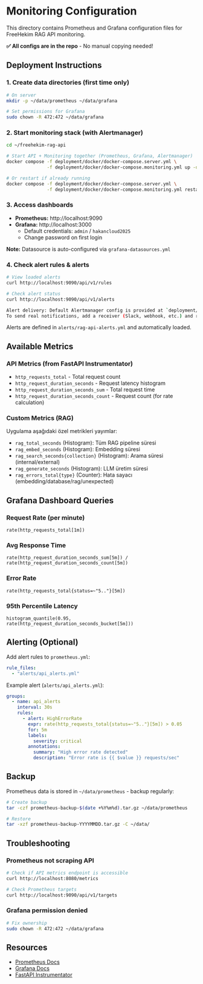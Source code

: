 # Monitoring Configuration

This directory contains Prometheus and Grafana configuration files for FreeHekim RAG API monitoring.

**✅ All configs are in the repo** - No manual copying needed!

## Deployment Instructions

### 1. Create data directories (first time only)

```bash
# On server
mkdir -p ~/data/prometheus ~/data/grafana

# Set permissions for Grafana
sudo chown -R 472:472 ~/data/grafana
```

### 2. Start monitoring stack (with Alertmanager)

```bash
cd ~/freehekim-rag-api

# Start API + Monitoring together (Prometheus, Grafana, Alertmanager)
docker compose -f deployment/docker/docker-compose.server.yml \
               -f deployment/docker/docker-compose.monitoring.yml up -d

# Or restart if already running
docker compose -f deployment/docker/docker-compose.server.yml \
               -f deployment/docker/docker-compose.monitoring.yml restart prometheus grafana
```

### 3. Access dashboards

- **Prometheus:** http://localhost:9090
- **Grafana:** http://localhost:3000
  - Default credentials: `admin` / `hakancloud2025`
  - Change password on first login

**Note:** Datasource is auto-configured via `grafana-datasources.yml`

### 4. Check alert rules & alerts

```bash
# View loaded alerts
curl http://localhost:9090/api/v1/rules

# Check alert status
curl http://localhost:9090/api/v1/alerts

Alert delivery: Default Alertmanager config is provided at `deployment/monitoring/alertmanager.yml`.
To send real notifications, add a receiver (Slack, webhook, etc.) and reload container.
```

Alerts are defined in `alerts/rag-api-alerts.yml` and automatically loaded.

## Available Metrics

### API Metrics (from FastAPI Instrumentator)

- `http_requests_total` - Total request count
- `http_request_duration_seconds` - Request latency histogram
- `http_request_duration_seconds_sum` - Total request time
- `http_request_duration_seconds_count` - Request count (for rate calculation)

### Custom Metrics (RAG)

Uygulama aşağıdaki özel metrikleri yayımlar:

- `rag_total_seconds` (Histogram): Tüm RAG pipeline süresi
- `rag_embed_seconds` (Histogram): Embedding süresi
- `rag_search_seconds{collection}` (Histogram): Arama süresi (internal/external)
- `rag_generate_seconds` (Histogram): LLM üretim süresi
- `rag_errors_total{type}` (Counter): Hata sayacı (embedding/database/rag/unexpected)

## Grafana Dashboard Queries

### Request Rate (per minute)
```promql
rate(http_requests_total[1m])
```

### Avg Response Time
```promql
rate(http_request_duration_seconds_sum[5m]) / rate(http_request_duration_seconds_count[5m])
```

### Error Rate
```promql
rate(http_requests_total{status=~"5.."}[5m])
```

### 95th Percentile Latency
```promql
histogram_quantile(0.95, rate(http_request_duration_seconds_bucket[5m]))
```

## Alerting (Optional)

Add alert rules to `prometheus.yml`:

```yaml
rule_files:
  - "alerts/api_alerts.yml"
```

Example alert (`alerts/api_alerts.yml`):

```yaml
groups:
  - name: api_alerts
    interval: 30s
    rules:
      - alert: HighErrorRate
        expr: rate(http_requests_total{status=~"5.."}[5m]) > 0.05
        for: 5m
        labels:
          severity: critical
        annotations:
          summary: "High error rate detected"
          description: "Error rate is {{ $value }} requests/sec"
```

## Backup

Prometheus data is stored in `~/data/prometheus` - backup regularly:

```bash
# Create backup
tar -czf prometheus-backup-$(date +%Y%m%d).tar.gz ~/data/prometheus

# Restore
tar -xzf prometheus-backup-YYYYMMDD.tar.gz -C ~/data/
```

## Troubleshooting

### Prometheus not scraping API

```bash
# Check if API metrics endpoint is accessible
curl http://localhost:8080/metrics

# Check Prometheus targets
curl http://localhost:9090/api/v1/targets
```

### Grafana permission denied

```bash
# Fix ownership
sudo chown -R 472:472 ~/data/grafana
```

## Resources

- [Prometheus Docs](https://prometheus.io/docs/)
- [Grafana Docs](https://grafana.com/docs/)
- [FastAPI Instrumentator](https://github.com/trallnag/prometheus-fastapi-instrumentator)
